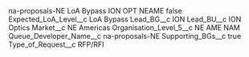 <?xml version="1.0" encoding="UTF-8"?>
<CustomMetadata xmlns="http://soap.sforce.com/2006/04/metadata" xmlns:xsi="http://www.w3.org/2001/XMLSchema-instance" xmlns:xsd="http://www.w3.org/2001/XMLSchema">
    <label>na-proposals-NE LoA Bypass ION OPT NEAME</label>
    <protected>false</protected>
    <values>
        <field>Expected_LoA_Level__c</field>
        <value xsi:type="xsd:string">LoA Bypass</value>
    </values>
    <values>
        <field>Lead_BG__c</field>
        <value xsi:type="xsd:string">ION</value>
    </values>
    <values>
        <field>Lead_BU__c</field>
        <value xsi:type="xsd:string">ION Optics</value>
    </values>
    <values>
        <field>Market__c</field>
        <value xsi:type="xsd:string">NE Americas</value>
    </values>
    <values>
        <field>Organisation_Level_5__c</field>
        <value xsi:type="xsd:string">NE AME NAM</value>
    </values>
    <values>
        <field>Queue_Developer_Name__c</field>
        <value xsi:type="xsd:string">na-proposals-NE</value>
    </values>
    <values>
        <field>Supporting_BGs__c</field>
        <value xsi:type="xsd:boolean">true</value>
    </values>
    <values>
        <field>Type_of_Request__c</field>
        <value xsi:type="xsd:string">RFP/RFI</value>
    </values>
</CustomMetadata>
